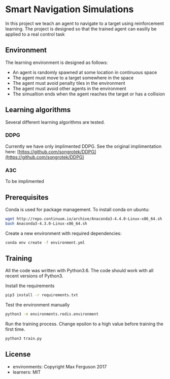 # Smart Navigation Simulations

In this project we teach an agent to navigate to a target using reinforcement learning.
The project is designed so that the trained agent can easilly be applied to a real control task

## Environment

The learning environment is designed as follows:

* An agent is randomly spawned at some location in continuous space
* The agent must move to a target somewhere in the space
* The agent must avoid penalty tiles in the environment
* The agent must avoid other agents in the environment
* The simualtion ends when the agent reaches the target or has a collision

## Learning algorithms

Several different learning algorithms are tested.

### DDPG

Currently we have only implimented DDPG.
See the original implimentation here: [https://github.com/songrotek/DDPG](https://github.com/songrotek/DDPG)

### A3C

To be implimented

## Prerequisites

Conda is used for package management. To install conda on ubuntu:
```sh
wget http://repo.continuum.io/archive/Anaconda3-4.4.0-Linux-x86_64.sh
bash Anaconda3-4.3.0-Linux-x86_64.sh
```

Create a new environment with required dependencies:
```sh
conda env create -f environment.yml
```

## Training

All the code was written with Python3.6. The code should work with all recent versions of Python3.

Install the requirements
```sh
pip3 install -r requirements.txt
```

Test the environment manually
```sh
python3 -m environments.redis.environment
```

Run the training process. Change epsilon to a high value before training 
the first time.
```sh
python3 train.py
```

## License

* environments: Copyright Max Ferguson 2017
* learners: MIT
